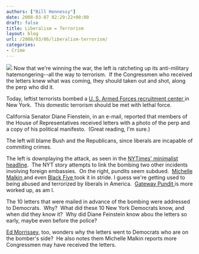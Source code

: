 ```yaml
---
authors: ["Bill Hennessy"]
date: 2008-03-07 02:29:22+00:00
draft: false
title: Liberalism = Terrorism
layout: blog
url: /2008/03/06/liberalism-terrorism/
categories:
- Crime
---
```


![](https://hennessysview.com/wp-content/uploads/2008/03/d8v88iu80.jpg)
Now that we're winning the war, the left is ratcheting up its anti-military hatemongering--all the way to terrorism.  If the Congressmen who received the letters knew what was coming, they should taken out and shot, along the perp who did it.  

Today, leftist terrorists bombed a [U. S. Armed Forces recruitment center ](https://www.nctimes.com/articles/2008/03/06/ap/headlines/d8v88iu80.txt)in New York.  This domestic terrorism should be met with lethal force. 

California Senator Diane Fienstein, in an e-mail, reported that members of the House of Representatives received letters with a photo of the perp and a copy of his political manifesto.  (Great reading, I'm sure.)

The left will blame Bush and the Republicans, since liberals are incapable of commiting crimes. 

The left is downplaying the attack, as seen in the [NYTimes' minimalist headline](https://cityroom.blogs.nytimes.com/2008/03/06/police-investigate-explosion-in-times-square/index.html?hp).  The NYT story attempts to link the bombing two other incidents involving foreign embassies.  On the right, pundits seem subdued.  [Michelle Malkin ](https://michellemalkin.com/2008/03/06/small-explosion-at-times-square-recruiting-station/)and even [Black Five ](https://www.blackfive.net/main/2008/03/explosion-at-mi.html)took it in stride. I guess we're getting used to being abused and terrorized by liberals in America.  [Gateway Pundit ](https://gatewaypundit.blogspot.com/2008/03/tracking-iraq-what-media-did-not-tell.html)is more worked up, as am I. 

The 10 letters that were mailed in advance of the bombing were addressed to Democrats.  Why?  What did these 10 New York Democrats know, and when did they know it?  Why did Diane Feinstein know abou the letters so early, maybe even before the police?

[Ed Morrissey](https://hotair.com/archives/2008/03/06/ny-bombing-why-letters-to-ny-congressional-contingent/), too, wonders why the letters went to Democrats who are on the bomber's side?  He also notes them Michelle Malkin reports more Congressmen may have received the letters.
